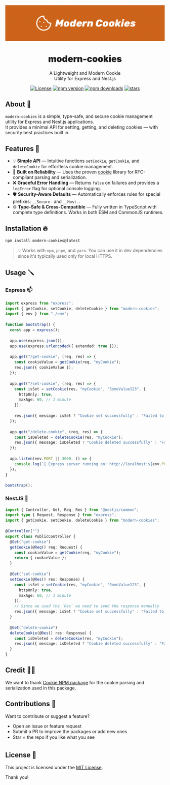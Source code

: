 <div align="center">
<img src="https://github.com/WolfieLeader/npm/blob/main/assets/modern-cookies-banner.svg" align="center" alt="banner" />

<h1 align="center" style="font-weight:900;">modern-cookies</h1>

<p align="center">
  A Lightweight and Modern Cookie<br/>
  Utility for Express and Nest.js
</p>

<a href="https://opensource.org/licenses/MIT" rel="nofollow"><img src="https://img.shields.io/github/license/WolfieLeader/npm?color=DC343B" alt="License"></a>
<a href="https://www.npmjs.com/package/modern-cookies" rel="nofollow"><img src="https://img.shields.io/npm/v/modern-cookies?color=0078D4" alt="npm version"></a>
<a href="https://www.npmjs.com/package/modern-cookies" rel="nofollow"><img src="https://img.shields.io/npm/dt/modern-cookies.svg?color=03C03C" alt="npm downloads"></a>
<a href="https://github.com/WolfieLeader/npm" rel="nofollow"><img src="https://img.shields.io/github/stars/WolfieLeader/npm" alt="stars"></a>

</div>

## About 📖

`modern-cookies` is a simple, type-safe, and secure cookie management utility for Express and Nest.js applications.  
It provides a minimal API for setting, getting, and deleting cookies — with security best practices built in.

## Features 🌟

- 💡 **Simple API** — Intuitive functions `setCookie`, `getCookie`, and `deleteCookie` for effortless cookie management.
- 🔨 **Built on Reliability** — Uses the proven [cookie](https://www.npmjs.com/package/cookie) library for RFC-compliant parsing and serialization.
- ❌ **Graceful Error Handling** — Returns `false` on failures and provides a `logError` flag for optional console logging.
- 🛡️ **Security-Aware Defaults** — Automatically enforces rules for special prefixes: `__Secure-` and `__Host-`.
- ⚙️ **Type-Safe & Cross-Compatible** — Fully written in TypeScript with complete type definitions. Works in both ESM and CommonJS runtimes.

## Installation 🔥

```bash
npm install modern-cookies@latest
```

> 💡 Works with `npm`, `pnpm`, and `yarn`. You can use it in dev dependencies since it's typically used only for local HTTPS.

## Usage 🪛

### Express 📫

```typescript
import express from "express";
import { getCookie, setCookie, deleteCookie } from "modern-cookies";
import { env } from "./env";

function bootstrap() {
  const app = express();

  app.use(express.json());
  app.use(express.urlencoded({ extended: true }));

  app.get("/get-cookie", (req, res) => {
    const cookieValue = getCookie(req, "myCookie");
    res.json({ cookieValue });
  });

  app.get("/set-cookie", (req, res) => {
    const isSet = setCookie(res, "myCookie", "SomeValue123", {
      httpOnly: true,
      maxAge: 60, // 1 minute
    });

    res.json({ message: isSet ? "Cookie set successfully" : "Failed to set cookie" });
  });

  app.get("/delete-cookie", (req, res) => {
    const isDeleted = deleteCookie(res, "myCookie");
    res.json({ message: isDeleted ? "Cookie deleted successfully" : "Failed to delete cookie" });
  });

  app.listen(env.PORT || 3000, () => {
    console.log(`🚀 Express server running on: http://localhost:${env.PORT || 3000}`);
  });
}

bootstrap();
```

### NestJS 🪺

```typescript
import { Controller, Get, Req, Res } from "@nestjs/common";
import type { Request, Response } from "express";
import { getCookie, setCookie, deleteCookie } from "modern-cookies";

@Controller("")
export class PublicController {
  @Get("get-cookie")
  getCookie(@Req() req: Request) {
    const cookieValue = getCookie(req, "myCookie");
    return { cookieValue };
  }

  @Get("set-cookie")
  setCookie(@Res() res: Response) {
    const isSet = setCookie(res, "myCookie", "SomeValue123", {
      httpOnly: true,
      maxAge: 60, // 1 minute
    });
    // Since we used the `Res` we need to send the response manually
    res.json({ message: isSet ? "Cookie set successfully" : "Failed to set cookie" });
  }

  @Get("delete-cookie")
  deleteCookie(@Res() res: Response) {
    const isDeleted = deleteCookie(res, "myCookie");
    res.json({ message: isDeleted ? "Cookie deleted successfully" : "Failed to delete cookie" });
  }
}
```

## Credit 💪🏽

We want to thank [Cookie NPM package](https://www.npmjs.com/package/cookie) for the cookie parsing and serialization used in this package.

## Contributions 🤝

Want to contribute or suggest a feature?

- Open an issue or feature request
- Submit a PR to improve the packages or add new ones
- Star ⭐ the repo if you like what you see

## License 📜

This project is licensed under the [MIT License](https://opensource.org/licenses/MIT).

Thank you!
